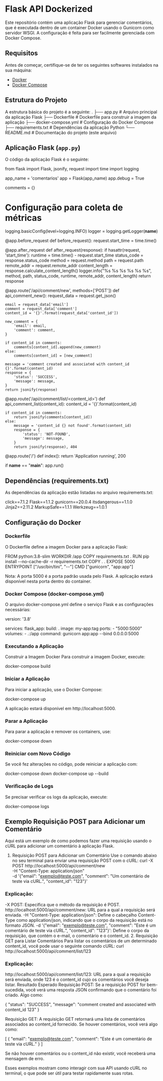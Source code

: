 # Flask API Dockerized

Este repositório contém uma aplicação Flask para gerenciar comentários, que é executada dentro de um container Docker usando o Gunicorn como servidor WSGI. A configuração é feita para ser facilmente gerenciada com Docker Compose.

## Requisitos

Antes de começar, certifique-se de ter os seguintes softwares instalados na sua máquina:

- [Docker](https://www.docker.com/get-started)
- [Docker Compose](https://docs.docker.com/compose/install/)

## Estrutura do Projeto

A estrutura básica do projeto é a seguinte:
.
├── app.py # Arquivo principal da aplicação Flask
├── Dockerfile # Dockerfile para construir a imagem da aplicação
├── docker-compose.yml # Configuração do Docker Compose
├── requirements.txt # Dependências da aplicação Python
└── README.md # Documentação do projeto (este arquivo)


## Aplicação Flask (`app.py`)

O código da aplicação Flask é o seguinte:


from flask import Flask, jsonify, request
import time
import logging

app_name = 'comentarios'
app = Flask(app_name)
app.debug = True

comments = {}

# Configuração para coleta de métricas #
logging.basicConfig(level=logging.INFO)
logger = logging.getLogger(__name__)

@app.before_request
def before_request():
    request.start_time = time.time()

@app.after_request
def after_request(response):
    if hasattr(request, 'start_time'):
        runtime = time.time() - request.start_time
        status_code = response.status_code
        method = request.method
        path = request.path
        remote_addr = request.remote_addr
        content_length = response.calculate_content_length()
        logger.info("%s %s %s %s %s %s", method, path, status_code, runtime, remote_addr, content_length)
    return response

@app.route('/api/comment/new', methods=['POST'])
def api_comment_new():
    request_data = request.get_json()

    email = request_data['email']
    comment = request_data['comment']
    content_id = '{}'.format(request_data['content_id'])

    new_comment = {
        'email': email,
        'comment': comment,
    }

    if content_id in comments:
        comments[content_id].append(new_comment)
    else:
        comments[content_id] = [new_comment]

    message = 'comment created and associated with content_id {}'.format(content_id)
    response = {
        'status': 'SUCCESS',
        'message': message,
    }
    return jsonify(response)

@app.route('/api/comment/list/<content_id>')
def api_comment_list(content_id):
    content_id = '{}'.format(content_id)

    if content_id in comments:
        return jsonify(comments[content_id])
    else:
        message = 'content_id {} not found'.format(content_id)
        response = {
            'status': 'NOT-FOUND',
            'message': message,
        }
        return jsonify(response), 404

@app.route('/')
def index():
    return 'Application running', 200

if __name__ == "__main__":
    app.run()


## Dependências (requirements.txt)
As dependências da aplicação estão listadas no arquivo requirements.txt:

click==7.1.2
Flask==1.1.2
gunicorn==20.0.4
itsdangerous==1.1.0
Jinja2==2.11.2
MarkupSafe==1.1.1
Werkzeug==1.0.1

## Configuração do Docker
### Dockerfile
O Dockerfile define a imagem Docker para a aplicação Flask:

FROM python:3.8-slim
WORKDIR /app
COPY requirements.txt .
RUN pip install --no-cache-dir -r requirements.txt
COPY . .
EXPOSE 5000
ENTRYPOINT ["/usr/bin/tini", "--"]
CMD ["gunicorn", "app:app"]

Nota: A porta 5000 é a porta padrão usada pelo Flask. A aplicação estará disponível nesta porta dentro do container.

### Docker Compose (docker-compose.yml)
O arquivo docker-compose.yml define o serviço Flask e as configurações necessárias:

version: '3.8'

services:
  flask_app:
    build: .
    image: my-app:tag
    ports:
      - "5000:5000"
    volumes:
      - .:/app
    command: gunicorn app:app --bind 0.0.0.0:5000

### Executando a Aplicação
Construir a Imagem Docker
Para construir a imagem Docker, execute:

docker-compose build

### Iniciar a Aplicação
Para iniciar a aplicação, use o Docker Compose:

docker-compose up

A aplicação estará disponível em http://localhost:5000.

### Parar a Aplicação
Para parar a aplicação e remover os containers, use:

docker-compose down

### Reiniciar com Novo Código
Se você fez alterações no código, pode reiniciar a aplicação com:

docker-compose down
docker-compose up --build

### Verificação de Logs
Se precisar verificar os logs da aplicação, execute:

docker-compose logs

## Exemplo Requisição POST para Adicionar um Comentário

Aqui está um exemplo de como podemos fazer uma requisição usando o cURL para adicionar um comentário à aplicação Flask.
1. Requisição POST para Adicionar um Comentário
Use o comando abaixo no seu terminal para enviar uma requisição POST com o cURL:
curl -X POST http://localhost:5000/api/comment/new \
-H "Content-Type: application/json" \
-d '{"email": "exemplo@teste.com", "comment": "Um comentário de teste via cURL.", "content_id": "123"}'

### Explicação:

-X POST: Especifica que o método da requisição é POST.
http://localhost:5000/api/comment/new: URL para a qual a requisição será enviada.
-H "Content-Type: application/json": Define o cabeçalho Content-Type como application/json, indicando que o corpo da requisição está no formato JSON.
-d '{"email": "exemplo@teste.com", "comment": "Este é um comentário de teste via cURL.", "content_id": "123"}': Define o corpo da requisição, que contém o e-mail, o comentário e o content_id.
2. Requisição GET para Listar Comentários
Para listar os comentários de um determinado content_id, você pode usar o seguinte comando cURL:
curl http://localhost:5000/api/comment/list/123

### Explicação:

http://localhost:5000/api/comment/list/123: URL para a qual a requisição será enviada, onde 123 é o content_id cujo os comentários você deseja listar.
Resultado Esperado
Requisição POST: Se a requisição POST for bem-sucedida, você verá uma resposta JSON confirmando que o comentário foi criado. Algo como:

{
    "status": "SUCCESS",
    "message": "comment created and associated with content_id 123"
}

Requisição GET: A requisição GET retornará uma lista de comentários associados ao content_id fornecido. Se houver comentários, você verá algo como:

[
    {
        "email": "exemplo@teste.com",
        "comment": "Este é um comentário de teste via cURL."
    }
]

Se não houver comentários ou o content_id não existir, você receberá uma mensagem de erro.

Esses exemplos mostram como interagir com sua API usando cURL no terminal, o que pode ser útil para testar rapidamente suas rotas.

